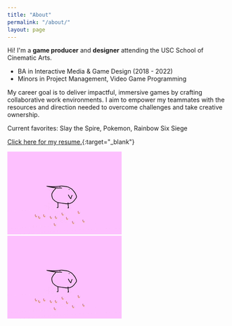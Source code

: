 ```yaml
---
title: "About"
permalink: "/about/"
layout: page
---
```


Hi! I'm a **game producer** and **designer** attending the USC School of Cinematic Arts.
* BA in Interactive Media & Game Design (2018 - 2022)
* Minors in Project Management, Video Game Programming
 
My career goal is to deliver impactful, immersive games by crafting collaborative work environments.
I aim to empower my teammates with the resources and direction needed to overcome challenges and take creative ownership.

Current favorites: Slay the Spire, Pokemon, Rainbow Six Siege

[Click here for my resume.](https://www.linkedin.com/in/michelleliu6/){:target="_blank"}

![flamingo gif](/assets/images/kero.gif)     ![flamingo gif](/assets/images/kero.gif)